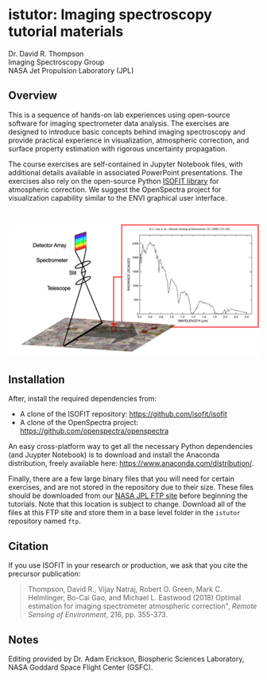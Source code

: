 # istutor: Imaging spectroscopy tutorial materials

Dr. David R. Thompson  
Imaging Spectroscopy Group  
NASA Jet Propulsion Laboratory (JPL)  

## Overview

This is a sequence of hands-on lab experiences using open-source software for imaging spectrometer data analysis. The exercises are designed to introduce basic concepts behind imaging spectroscopy and provide practical experience in visualization, atmospheric correction, and surface property estimation with rigorous uncertainty propagation.  

The course exercises are self-contained in Jupyter Notebook files, with additional details available in associated PowerPoint presentations. The exercises also rely on the open-source Python [ISOFIT library](https://github.com/isofit/isofit) for atmospheric correction. We suggest the OpenSpectra project for visualization capability similar to the ENVI graphical user interface.  

&nbsp;

![image not found](istutor.png)

## Installation

After, install the required dependencies from:  

- A clone of the ISOFIT repository: <https://github.com/isofit/isofit>
- A clone of the OpenSpectra project: <https://github.com/openspectra/openspectra>

An easy cross-platform way to get all the necessary Python dependencies (and Juypter Notebook) is to download and install the Anaconda distribution, freely available here: <https://www.anaconda.com/distribution/>.  

Finally, there are a few large binary files that you will need for certain exercises, and are not stored in the repository due to their size. These files should be downloaded from our <a href="ftp://popo.jpl.nasa.gov/pub/DThompson/istutor/">NASA JPL FTP site</a> before beginning the tutorials. Note that this location is subject to change. Download all of the files at this FTP site and store them in a base level folder in the `istutor` repository named `ftp`.

## Citation

If you use ISOFIT in your research or production, we ask that you cite the precursor publication:

> Thompson, David R., Vijay Natraj, Robert O. Green, Mark C. Helmlinger, Bo-Cai Gao, and Michael L. Eastwood (2018) Optimal estimation for imaging spectrometer atmospheric correction", *Remote Sensing of Environment*, 216, pp. 355-373.

## Notes

Editing provided by Dr. Adam Erickson, Biospheric Sciences Laboratory, NASA Goddard Space Flight Center (GSFC).  

